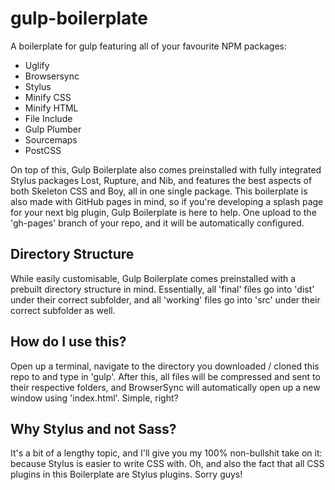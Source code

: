 # gulp-boilerplate
A boilerplate for gulp featuring all of your favourite NPM packages:
* Uglify
* Browsersync
* Stylus
* Minify CSS
* Minify HTML
* File Include
* Gulp Plumber
* Sourcemaps
* PostCSS

On top of this, Gulp Boilerplate also comes preinstalled with fully integrated Stylus packages Lost, Rupture, and Nib, and features the best aspects of both Skeleton CSS and Boy, all in one single package. This boilerplate is also made with GitHub pages in mind, so if you're developing a splash page for your next big plugin, Gulp Boilerplate is here to help. One upload to the 'gh-pages' branch of your repo, and it will be automatically configured.

## Directory Structure
While easily customisable, Gulp Boilerplate comes preinstalled with a prebuilt directory structure in mind. Essentially, all 'final' files go into 'dist' under their correct subfolder, and all 'working' files go into 'src' under their correct subfolder as well. 

## How do I use this?
Open up a terminal, navigate to the directory you downloaded / cloned this repo to and type in 'gulp'. After this, all files will be compressed and sent to their respective folders, and BrowserSync will automatically open up a new window using 'index.html'. Simple, right?

## Why Stylus and not Sass?
It's a bit of a lengthy topic, and I'll give you my 100% non-bullshit take on it: because Stylus is easier to write CSS with. Oh, and also the fact that all CSS plugins in this Boilerplate are Stylus plugins. Sorry guys!

